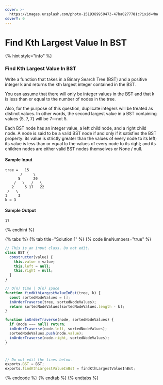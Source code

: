 ```yaml
---
cover: >-
  https://images.unsplash.com/photo-1519389950473-47ba0277781c?ixid=MnwxMjA3fDB8MHxwaG90by1wYWdlfHx8fGVufDB8fHx8&ixlib=rb-1.2.1&auto=format&fit=crop&w=2970&q=80
coverY: 0
---
```


# Find Kth Largest Value In BST

{% hint style="info" %}
### Find Kth Largest Value In BST

Write a function that takes in a Binary Search Tree (BST) and a positive integer k and returns the kth largest integer contained in the BST.

You can assume that there will only be integer values in the BST and that k is less than or equal to the number of nodes in the tree.

Also, for the purpose of this question, duplicate integers will be treated as distinct values. In other words, the second largest value in a BST containing values {5, 7, 7} will be 7—not 5.

Each BST node has an integer value, a left child node, and a right child node. A node is said to be a valid BST node if and only if it satisfies the BST property: its value is strictly greater than the values of every node to its left; its value is less than or equal to the values of every node to its right; and its children nodes are either valid BST nodes themselves or None / null.

#### Sample Input

```
tree =   15
       /     \
      5      20
    /   \   /   \
   2     5 17   22
 /   \         
1     3       
k = 3
```

#### Sample Output

```
17
```
{% endhint %}

{% tabs %}
{% tab title="Solution 1" %}
{% code lineNumbers="true" %}
```javascript
// This is an input class. Do not edit.
class BST {
  constructor(value) {
    this.value = value;
    this.left = null;
    this.right = null;
  }
}

// O(n) time | O(n) space
function findKthLargestValueInBst(tree, k) {
  const sortedNodeValues = [];
  inOrderTraverse(tree, sortedNodeValues);
  return sortedNodeValues[sortedNodeValues.length - k];
}

function inOrderTraverse(node, sortedNodeValues) {
  if (node === null) return;
  inOrderTraverse(node.left, sortedNodeValues);
  sortedNodeValues.push(node.value);
  inOrderTraverse(node.right, sortedNodeValues);
}



// Do not edit the lines below.
exports.BST = BST;
exports.findKthLargestValueInBst = findKthLargestValueInBst;

```
{% endcode %}
{% endtab %}
{% endtabs %}

